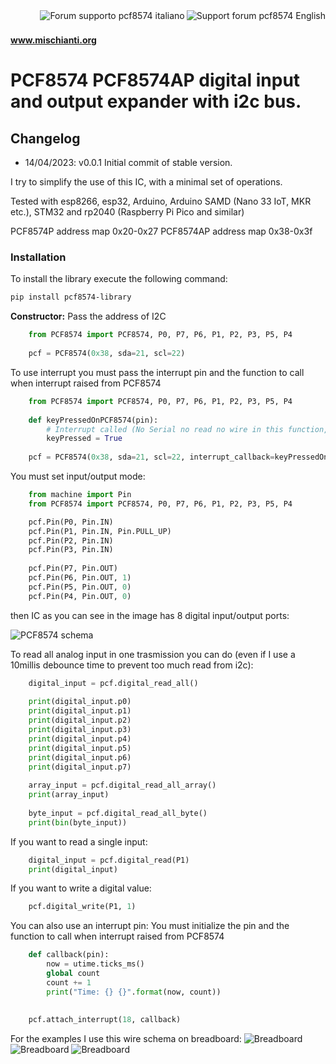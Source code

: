 <div>
<a href="https://www.mischianti.org/forums/forum/mischiantis-libraries/pcf8574-i2c-digital-i-o-expander/"><img
  src="https://github.com/xreef/LoRa_E32_Series_Library/raw/master/resources/buttonSupportForumEnglish.png" alt="Support forum pcf8574 English"
   align="right"></a>
</div>
<div>
<a href="https://www.mischianti.org/it/forums/forum/le-librerie-di-mischianti/pcf8574-expander-digitale-i-o-i2c/"><img
  src="https://github.com/xreef/LoRa_E32_Series_Library/raw/master/resources/buttonSupportForumItaliano.png" alt="Forum supporto pcf8574 italiano"
  align="right"></a>
</div>

#
#### www.mischianti.org

# PCF8574 PCF8574AP digital input and output expander with i2c bus.

## Changelog
 - 14/04/2023: v0.0.1 Initial commit of stable version.

I try to simplify the use of this IC, with a minimal set of operations.

Tested with esp8266, esp32, Arduino, Arduino SAMD (Nano 33 IoT, MKR etc.), STM32 and rp2040 (Raspberry Pi Pico and similar)

PCF8574P address map 0x20-0x27 
PCF8574AP address map 0x38-0x3f 

### Installation
To install the library execute the following command:

```bash
pip install pcf8574-library
```

**Constructor:**
Pass the address of I2C 
```python
    from PCF8574 import PCF8574, P0, P7, P6, P1, P2, P3, P5, P4
    
    pcf = PCF8574(0x38, sda=21, scl=22)
```
To use interrupt you must pass the interrupt pin and the function to call when interrupt raised from PCF8574
```python
    from PCF8574 import PCF8574, P0, P7, P6, P1, P2, P3, P5, P4
    
    def keyPressedOnPCF8574(pin):
        # Interrupt called (No Serial no read no wire in this function, and DEBUG disabled on PCF library)
        keyPressed = True
    
    pcf = PCF8574(0x38, sda=21, scl=22, interrupt_callback=keyPressedOnPCF8574, interrupt_pin=18)
```

You must set input/output mode:
```python
    from machine import Pin
    from PCF8574 import PCF8574, P0, P7, P6, P1, P2, P3, P5, P4

    pcf.Pin(P0, Pin.IN)
    pcf.Pin(P1, Pin.IN, Pin.PULL_UP)
    pcf.Pin(P2, Pin.IN)
    pcf.Pin(P3, Pin.IN)
    
    pcf.Pin(P7, Pin.OUT)
    pcf.Pin(P6, Pin.OUT, 1)
    pcf.Pin(P5, Pin.OUT, 0)
    pcf.Pin(P4, Pin.OUT, 0)
```

then IC as you can see in the image has 8 digital input/output ports:

![PCF8574 schema](https://github.com/xreef/PCF8574_library/raw/master/resources/PCF8574-pins.gif)

To read all analog input in one trasmission you can do (even if I use a 10millis debounce time to prevent too much read from i2c):
```python
    digital_input = pcf.digital_read_all()
    
    print(digital_input.p0)
    print(digital_input.p1)
    print(digital_input.p2)
    print(digital_input.p3)
    print(digital_input.p4)
    print(digital_input.p5)
    print(digital_input.p6)
    print(digital_input.p7)
    
    array_input = pcf.digital_read_all_array()
    print(array_input)
    
    byte_input = pcf.digital_read_all_byte()
    print(bin(byte_input))
```

If you want to read a single input:
```python
    digital_input = pcf.digital_read(P1)
    print(digital_input)
```

If you want to write a digital value:
```python
    pcf.digital_write(P1, 1)
```

You can also use an interrupt pin:
You must initialize the pin and the function to call when interrupt raised from PCF8574
```python
    def callback(pin):
        now = utime.ticks_ms()
        global count
        count += 1
        print("Time: {} {}".format(now, count))
    
    
    pcf.attach_interrupt(18, callback)
```

For the examples I use this wire schema on breadboard:
![Breadboard](https://www.mischianti.org/wp-content/uploads/2021/04/WeMos-D1-esp8266-pcf8574-IC-wiring-schema-8-leds.jpg)
![Breadboard](https://www.mischianti.org/wp-content/uploads/2021/04/esp32-pcf8574-IC-wiring-schema-8-leds.jpg)
![Breadboard](https://www.mischianti.org/wp-content/uploads/2022/08/stm32_pcf8574_wiring_4_Led_4_Buttons_bb.jpg)

